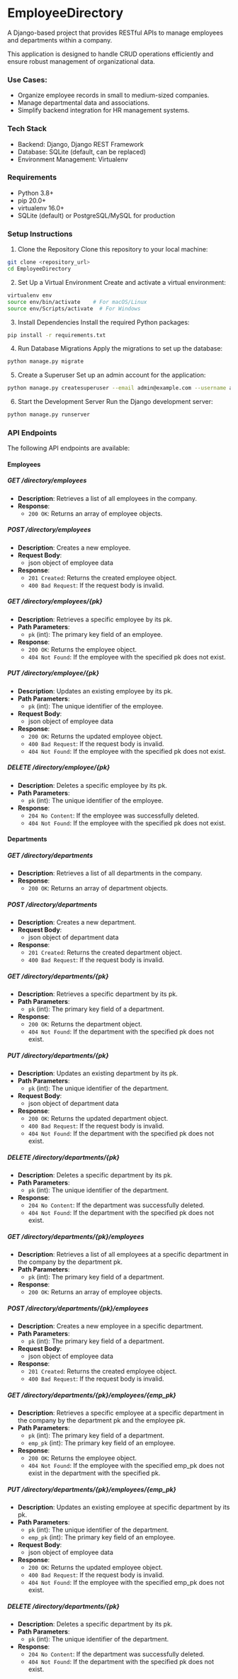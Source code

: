 # EmployeeDirectory

A Django-based project that provides RESTful APIs to manage employees and departments within a company.

This application is designed to handle CRUD operations efficiently and ensure robust management of organizational data.


### Use Cases:

- Organize employee records in small to medium-sized companies.
- Manage departmental data and associations.
- Simplify backend integration for HR management systems.


### Tech Stack
- Backend: Django, Django REST Framework
- Database: SQLite (default, can be replaced)
- Environment Management: Virtualenv

### Requirements
- Python 3.8+
- pip 20.0+
- virtualenv 16.0+
- SQLite (default) or PostgreSQL/MySQL for production


### Setup Instructions
1. Clone the Repository
  Clone this repository to your local machine:
  ```bash
git clone <repository_url>
cd EmployeeDirectory

  ```

2. Set Up a Virtual Environment
  Create and activate a virtual environment:
  ```bash
virtualenv env
source env/bin/activate    # For macOS/Linux
source env/Scripts/activate  # For Windows
  ```

3. Install Dependencies
  Install the required Python packages:
  ```bash
pip install -r requirements.txt
  ```

4. Run Database Migrations
  Apply the migrations to set up the database:
  ```bash
python manage.py migrate
  ```


5. Create a Superuser
  Set up an admin account for the application:
  ```bash
python manage.py createsuperuser --email admin@example.com --username admin
  ```

6. Start the Development Server
  Run the Django development server:
  ```bash
python manage.py runserver
  ```

### API Endpoints
The following API endpoints are available:

#### Employees

##### GET /directory/employees
- **Description**: Retrieves a list of all employees in the company.
- **Response**: 
    - `200 OK`: Returns an array of employee objects.

##### POST /directory/employees
- **Description**: Creates a new employee.
- **Request Body**:
    - json object of employee data
- **Response**: 
    - `201 Created`: Returns the created employee object.
    - `400 Bad Request`: If the request body is invalid.

##### GET /directory/employees/{pk}
- **Description**: Retrieves a specific employee by its pk.
- **Path Parameters**:
    - `pk` (int): The primary key field of an employee.
- **Response**: 
    - `200 OK`: Returns the employee object.
    - `404 Not Found`: If the employee with the specified pk does not exist.

##### PUT /directory/employee/{pk}
- **Description**: Updates an existing employee by its pk.
- **Path Parameters**:
    - `pk` (int): The unique identifier of the employee.
- **Request Body**:
    - json object of employee data
- **Response**: 
    - `200 OK`: Returns the updated employee object.
    - `400 Bad Request`: If the request body is invalid.
    - `404 Not Found`: If the employee with the specified pk does not exist.

##### DELETE /directory/employee/{pk}
- **Description**: Deletes a specific employee by its pk.
- **Path Parameters**:
    - `pk` (int): The unique identifier of the employee.
- **Response**: 
    - `204 No Content`: If the employee was successfully deleted.
    - `404 Not Found`: If the employee with the specified pk does not exist.


#### Departments

##### GET /directory/departments
- **Description**: Retrieves a list of all departments in the company.
- **Response**: 
    - `200 OK`: Returns an array of department objects.

##### POST /directory/departments
- **Description**: Creates a new department.
- **Request Body**:
  - json object of department data
- **Response**: 
  - `201 Created`: Returns the created department object.
  - `400 Bad Request`: If the request body is invalid.


##### GET /directory/departments/{pk}
- **Description**: Retrieves a specific department by its pk.
- **Path Parameters**:
    - `pk` (int): The primary key field of a department.
- **Response**: 
    - `200 OK`: Returns the department object.
    - `404 Not Found`: If the department with the specified pk does not exist.

##### PUT /directory/departments/{pk}
- **Description**: Updates an existing department by its pk.
- **Path Parameters**:
  - `pk` (int): The unique identifier of the department.
- **Request Body**:
  - json object of department data
- **Response**: 
  - `200 OK`: Returns the updated department object.
  - `400 Bad Request`: If the request body is invalid.
  - `404 Not Found`: If the department with the specified pk does not exist.

##### DELETE /directory/departments/{pk}
- **Description**: Deletes a specific department by its pk.
- **Path Parameters**:
  - `pk` (int): The unique identifier of the department.
- **Response**: 
  - `204 No Content`: If the department was successfully deleted.
  - `404 Not Found`: If the department with the specified pk does not exist.


##### GET /directory/departments/{pk}/employees
- **Description**: Retrieves a list of all employees at a specific department in the company by the department pk.
- **Path Parameters**:
    - `pk` (int): The primary key field of a department.
- **Response**: 
    - `200 OK`: Returns an array of employee objects.

##### POST /directory/departments/{pk}/employees
- **Description**: Creates a new employee in a specific department.
- **Path Parameters**:
  - `pk` (int): The primary key field of a department.
- **Request Body**:
  - json object of employee data
- **Response**: 
  - `201 Created`: Returns the created employee object.
  - `400 Bad Request`: If the request body is invalid.


##### GET /directory/departments/{pk}/employees/{emp_pk}
- **Description**: Retrieves a specific employee at a specific department in the company by the department pk and the employee pk.
- **Path Parameters**:
    - `pk` (int): The primary key field of a department.
    - `emp_pk` (int): The primary key field of an employee.
- **Response**: 
    - `200 OK`: Returns the employee object.
    - `404 Not Found`: If the employee with the specified emp_pk does not exist in the department with the specified pk.

##### PUT /directory/departments/{pk}/employees/{emp_pk}
- **Description**: Updates an existing employee at specific department by its pk.
- **Path Parameters**:
  - `pk` (int): The unique identifier of the department.
  - `emp_pk` (int): The primary key field of an employee.
- **Request Body**:
  - json object of employee data
- **Response**: 
  - `200 OK`: Returns the updated employee object.
  - `400 Bad Request`: If the request body is invalid.
  - `404 Not Found`: If the employee with the specified emp_pk does not exist.

##### DELETE /directory/departments/{pk}
- **Description**: Deletes a specific department by its pk.
- **Path Parameters**:
  - `pk` (int): The unique identifier of the department.
- **Response**: 
  - `204 No Content`: If the department was successfully deleted.
  - `404 Not Found`: If the department with the specified pk does not exist.